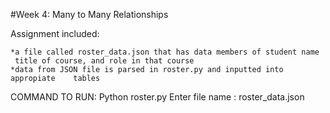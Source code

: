 #Week 4: Many to Many Relationships

Assignment included:

	*a file called roster_data.json that has data members of student name
	 title of course, and role in that course
	*data from JSON file is parsed in roster.py and inputted into appropiate	tables

COMMAND TO RUN:
	Python roster.py
		Enter file name : roster_data.json
